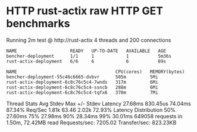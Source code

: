 # HTTP rust-actix raw HTTP GET benchmarks

Running 2m test @ http://rust-actix
  4 threads and 200 connections
```
NAME                    READY   UP-TO-DATE   AVAILABLE   AGE
bencher-deployment      1/1     1            1           5m36s
rust-actix-deployment   6/6     6            6           89s
```
```
NAME                                     CPU(cores)   MEMORY(bytes)   
bencher-deployment-55c46c6665-dvbvr      505m         5Mi             
rust-actix-deployment-6c8c76c5c4-7wnds   317m         6Mi             
rust-actix-deployment-6c8c76c5c4-ssncb   288m         6Mi             
rust-actix-deployment-6c8c76c5c4-tqfx6   370m         7Mi             
```
 
  Thread Stats   Avg      Stdev     Max   +/- Stdev
    Latency    27.68ms  830.45us  74.04ms   87.34%
    Req/Sec     1.81k    63.46     2.02k    72.93%
  Latency Distribution
     50%   27.60ms
     75%   27.98ms
     90%   28.34ms
     99%   30.01ms
  649058 requests in 1.50m, 72.42MB read
Requests/sec:   7205.02
Transfer/sec:    823.23KB
